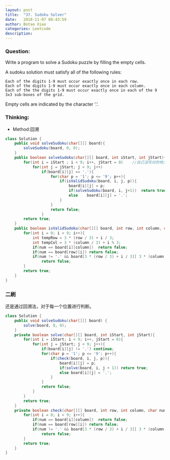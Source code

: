 ```yaml
---
layout: post
title:  "37. Sudoku Solver"
date:   2018-11-07 08:43:59
author: Botao Xiao
categories: Leetcode
description:
---
```

### Question:
Write a program to solve a Sudoku puzzle by filling the empty cells.

A sudoku solution must satisfy all of the following rules:

    Each of the digits 1-9 must occur exactly once in each row.
    Each of the digits 1-9 must occur exactly once in each column.
    Each of the the digits 1-9 must occur exactly once in each of the 9 3x3 sub-boxes of the grid.

Empty cells are indicated by the character '.'.

### Thinking:
* Method:回溯

```Java
class Solution {
    public void solveSudoku(char[][] board){
        solveSudoku(board, 0, 0);
    }
    public boolean solveSudoku(char[][] board, int iStart, int jStart){
        for(int i = iStart ; i < 9; i++, jStart = 0)	//自己没写对的地方：在i增加的时候，需要将jStart归零
            for(int j = jStart; j < 9; j++)
                if(board[i][j] == '.'){
                    for(char p = '1'; p <= '9'; p++){
                        if(isValidSudoku(board, i, j, p)){
                            board[i][j] = p;
                            if(solveSudoku(board, i, j+1))  return true;
                            else    board[i][j] = '.';
                        }
                    }
                    return false;
                }
        return true;
    }
    public boolean isValidSudoku(char[][] board, int row, int column, char num) {
        for(int i = 0; i < 9; i++){
            int tempRow = 3 * (row / 3) + i / 3;
            int tempCol = 3 * (column / 3) + i % 3;
            if(num == board[i][column])  return false;
            if(num == board[row][i]) return false;
            if(num != '.' && board[3 * (row / 3) + i / 3][ 3 * (column / 3) + i % 3] == num)
                return false;
        }
        return true;
    }
}
```

### 二刷
还是通过回溯法，对于每一个位置进行判断。

```Java
class Solution {
    public void solveSudoku(char[][] board) {
        solve(board, 0, 0);
    }
    private boolean solve(char[][] board, int iStart, int jStart){
        for(int i = iStart; i < 9; i++, jStart = 0){
            for(int j = jStart; j < 9; j++){
                if(board[i][j] != '.') continue;
                for(char p = '1'; p <= '9'; p++){
                    if(check(board, i, j, p)){
                        board[i][j] = p;
                        if(solve(board, i, j + 1)) return true;
                        else board[i][j] = '.';
                    }
                }
                return false;
            }
        }
        return true;
    }
    private boolean check(char[][] board, int row, int column, char num){
        for(int i = 0; i < 9; i++){
            if(num == board[i][column])  return false;
            if(num == board[row][i]) return false;
            if(num != '.' && board[3 * (row / 3) + i / 3][ 3 * (column / 3) + i % 3] == num)
                return false;
        }
        return true;
    }
}
```
